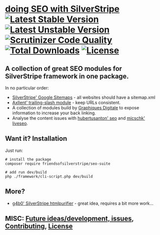 # [doing SEO with SilverStripe](https://github.com/FriendsOfSilverStripe/seo-suite "SEO suite for SilverStripe websites") [![Latest Stable Version](https://poser.pugx.org/FriendsOfSilverStripe/seo-suite/version.svg)](https://github.com/FriendsOfSilverStripe/seo-suite/releases) [![Latest Unstable Version](https://poser.pugx.org/FriendsOfSilverStripe/seo-suite/v/unstable.svg)](https://packagist.org/packages/FriendsOfSilverStripe/seo-suite) [![Scrutinizer Code Quality](https://img.shields.io/scrutinizer/g/FriendsOfSilverStripe/seo-suite.svg)](https://scrutinizer-ci.com/g/FriendsOfSilverStripe/seo-suite?branch=master) [![Total Downloads](https://poser.pugx.org/FriendsOfSilverStripe/seo-suite/downloads.svg)](https://packagist.org/packages/FriendsOfSilverStripe/seo-suite) [![License](https://poser.pugx.org/FriendsOfSilverStripe/seo-suite/license.svg)](https://github.com/FriendsOfSilverStripe/seo-suite/blob/master/license.md)

## A collection of great SEO modules for SilverStripe framework in one package.

In no particular order:

* [SilverStripe' Google Sitemaps](https://github.com/silverstripe-labs/silverstripe-googlesitemaps "Providing google (and other search engines) with an sitemap.xml") - all websites should have a sitemap.xml
* [Axllent' trailing-slash module](https://github.com/axllent/silverstripe-trailing-slash "Keep your URLs consistent everywhere and for everyone.") - keep URLs consistent.
* A collection of modules build by [Graphiques Digitale](https://github.com/Graphiques-Digitale "Github repo of Graphiques Digitale") to expose information to increase your back linking.
* Analyse the content issues with [hubertusanton' seo](https://github.com/hubertusanton/silverstripe-seo "Github repo for seo") and [micschk' liveseo](https://github.com/micschk/silverstripe-liveseo "Github repo for liveseo").

## Want it? Installation

Just run:

```
# install the package
composer require friendsofsilverstripe/seo-suite

# add run dev/build
php ./framework/cli-script.php dev/build
```

## More?

* [g4b0' SilverStripe htmlpurifier](https://github.com/g4b0/silverstripe-htmlpurifier "Tidy up your outputs.") - great idea, requires a bit more work...

## MISC: [Future ideas/development, issues](https://github.com/FriendsOfSilverStripe/seo-suite/issues), [Contributing](https://github.com/FriendsOfSilverStripe/seo-suite/blob/master/CONTRIBUTING.md), [License](https://github.com/FriendsOfSilverStripe/seo-suite/blob/master/license.md)

